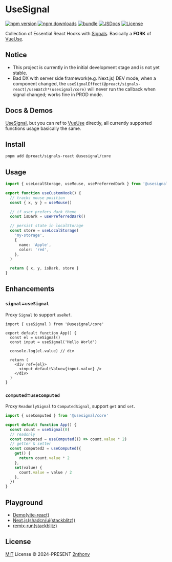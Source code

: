 # UseSignal

[![npm version][npm-version-src]][npm-version-href]
[![npm downloads][npm-downloads-src]][npm-downloads-href]
[![bundle][bundle-src]][bundle-href]
[![JSDocs][jsdocs-src]][jsdocs-href]
[![License][license-src]][license-href]

Collection of Essential React Hooks with [Signals](https://github.com/preactjs/signals/tree/main/packages/react). Basically a **FORK** of [VueUse](https://vueuse.org/).

## Notice

- This project is currently in the initial development stage and is not yet stable.
- Bad DX with server side framework(e.g. Next.js) DEV mode, when a component changed, the `useSignalEffect(@preact/signals-react)/useWatch*(usesignal/core)` will never run the callback when signal changed; works fine in PROD mode.

## Docs & Demos

[UseSignal](https://usesignal.vercel.app/), but you can ref to [VueUse](https://vueuse.org/functions.html) directly, all currently supported functions usage basically the same.

## Install

```sh
pnpm add @preact/signals-react @usesignal/core
```

## Usage

```ts
import { useLocalStorage, useMouse, usePreferredDark } from '@usesignal/core'

export function useCustomHook() {
  // tracks mouse position
  const { x, y } = useMouse()

  // if user prefers dark theme
  const isDark = usePreferredDark()

  // persist state in localStorage
  const store = useLocalStorage(
    'my-storage',
    {
      name: 'Apple',
      color: 'red',
    },
  )

  return { x, y, isDark, store }
}
```

## Enhancements

### `signal`=`useSignal`

Proxy `Signal` to support `useRef`.

```tsx
import { useSignal } from '@usesignal/core'

export default function App() {
  const el = useSignal()
  const input = useSignal('Hello World')

  console.log(el.value) // div

  return (
    <div ref={el}>
      <input defaultValue={input.value} />
    </div>
  )
}
```

### `computed`=`useComputed`

Proxy `ReadonlySignal` to `ComputedSignal`, support `get` and `set`.

```ts
import { useComputed } from '@usesignal/core'

export default function App() {
  const count = useSignal(0)
  // readonly
  const computed = useComputed(() => count.value * 2)
  // getter & setter
  const computed2 = useComputed({
    get() {
      return count.value * 2
    },
    set(value) {
      count.value = value / 2
    },
  })
}
```

## Playground

- [Demo(vite-react)](https://usesignal.vercel.app/)
- [Next.js(shadcn/ui(stackblitz))](https://stackblitz.com/edit/stackblitz-starters-xvtr12?description=The%20React%20framework%20for%20production&file=app/page.tsx&title=Next.js%20Starter)
- [remix-run(stackblitz)](https://stackblitz.com/edit/remix-run-remix-6gxayd?file=app/routes/_index.tsx)

## License

[MIT](./LICENSE) License © 2024-PRESENT [2nthony](https://github.com/2nthony)

<!-- Badges -->

[npm-version-src]: https://img.shields.io/npm/v/@usesignal/core?style=flat&colorA=080f12&colorB=1fa669
[npm-version-href]: https://npmjs.com/package/@usesignal/core
[npm-downloads-src]: https://img.shields.io/npm/dm/@usesignal/core?style=flat&colorA=080f12&colorB=1fa669
[npm-downloads-href]: https://npmjs.com/package/@usesignal/core
[bundle-src]: https://img.shields.io/bundlephobia/minzip/@usesignal/core?style=flat&colorA=080f12&colorB=1fa669&label=minzip
[bundle-href]: https://bundlephobia.com/result?p=@usesignal/core
[license-src]: https://img.shields.io/github/license/2nthony/usesignal.svg?style=flat&colorA=080f12&colorB=1fa669
[license-href]: https://github.com/2nthony/usesignal/blob/main/LICENSE
[jsdocs-src]: https://img.shields.io/badge/jsdocs-reference-080f12?style=flat&colorA=080f12&colorB=1fa669
[jsdocs-href]: https://www.jsdocs.io/package/@usesignal/core
